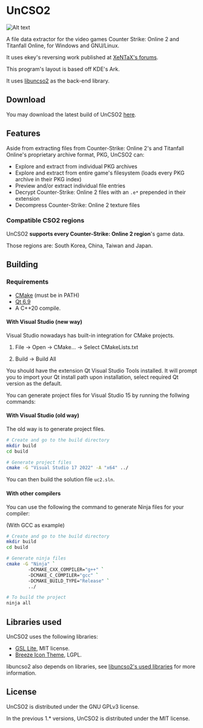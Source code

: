 # UnCSO2

![Alt text](./resources/uncso2.svg)

A file data extractor for the video games Counter Strike: Online 2 and Titanfall Online, for Windows and GNU/Linux.

It uses ekey's reversing work published at [XeNTaX's forums](https://forum.xentax.com/viewtopic.php?f=21&t=11117).

This program's layout is based off KDE's Ark.

It uses [libuncso2](https://github.com/harmonytf/libuncso2) as the back-end library.

## Download

You may download the latest build of UnCSO2 [here](https://github.com/harmonytf/UnCSO2/releases/latest).

## Features

Aside from extracting files from Counter-Strike: Online 2's and Titanfall Online's proprietary archive format, PKG, UnCSO2 can:

- Explore and extract from individual PKG archives
- Explore and extract from entire game's filesystem (loads every PKG archive in their PKG index)
- Preview and/or extract individual file entries
- Decrypt Counter-Strike: Online 2 files with an `.e*` prepended in their extension
- Decompress Counter-Strike: Online 2 texture files

### Compatible CSO2 regions

UnCSO2 **supports every Counter-Strike: Online 2 region**'s game data.

Those regions are: South Korea, China, Taiwan and Japan.

## Building

### Requirements

- [CMake](https://cmake.org/download/) (must be in PATH)
- [Qt 6.9](https://www.qt.io/download)
- A C++20 compile.

#### With Visual Studio (new way)

Visual Studio nowadays has built-in integration for CMake projects.

1. File -> Open -> CMake... -> Select CMakeLists.txt

2. Build -> Build All

You should have the extension Qt Visual Studio Tools installed. It will prompt you to import your Qt install path upon installation, select required Qt version as the default.

You can generate project files for Visual Studio 15 by running the follwing commands:

#### With Visual Studio (old way)

The old way is to generate project files.

```sh
# Create and go to the build directory
mkdir build
cd build

# Generate project files
cmake -G "Visual Studio 17 2022" -A "x64" ../
```

You can then build the solution file `uc2.sln`.

#### With other compilers

You can use the following the command to generate Ninja files for your compiler:

(With GCC as example)

```sh
# Create and go to the build directory
mkdir build
cd build

# Generate ninja files
cmake -G "Ninja" `
        -DCMAKE_CXX_COMPILER="g++" `
        -DCMAKE_C_COMPILER="gcc" `
        -DCMAKE_BUILD_TYPE="Release" `
        ../

# To build the project
ninja all
```

## Libraries used

UnCSO2 uses the following libraries:

- [GSL Lite](https://github.com/martinmoene/gsl-lite), MIT license.
- [Breeze Icon Theme](https://cgit.kde.org/breeze-icons.git/), LGPL.

libuncso2 also depends on libraries, see [libuncso2's used libraries](https://github.com/harmonytf/libuncso2/blob/master/README.md#libraries-used) for more information.

## License

UnCSO2 is distributed under the GNU GPLv3 license.

In the previous 1.* versions, UnCSO2 is distributed under the MIT license.

